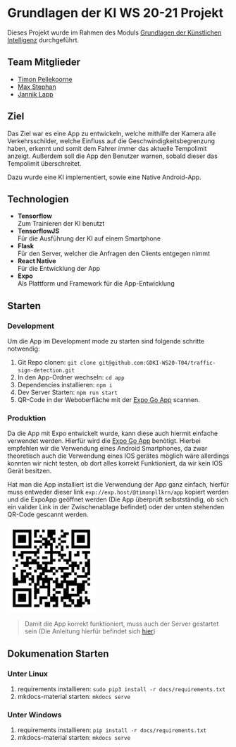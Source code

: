 # Grundlagen der KI WS 20-21 Projekt

Dieses Projekt wurde im Rahmen des
Moduls [Grundlagen der Künstlichen Intelligenz](https://www.thm.de/organizer/modulhandbuecher/fb-06-mni/modulhandbuch-inf-bs-2010.html?view=subject_item&languageTag=de&id=2802)
durchgeführt.

## Team Mitglieder

- [Timon Pellekoorne](https://github.com/TimonPllkrn)
- [Max Stephan](https://github.com/mxsph)
- [Jannik Lapp](https://github.com/JannikLapp)

## Ziel

Das Ziel war es eine App zu entwickeln, welche mithilfe der Kamera alle Verkehrsschilder, welche Einfluss auf die
Geschwindigkeitsbegrenzung haben, erkennt und somit dem Fahrer immer das aktuelle Tempolimit anzeigt. Außerdem soll die
App den Benutzer warnen, sobald dieser das Tempolimit überschreitet.

Dazu wurde eine KI implementiert, sowie eine Native Android-App.

## Technologien

- **Tensorflow**  
  Zum Trainieren der KI benutzt
- **TensorflowJS**  
  Für die Ausführung der KI auf einem Smartphone
- **Flask**  
  Für den Server, welcher die Anfragen den Clients entgegen nimmt
- **React Native**  
  Für die Entwicklung der App
- **Expo**  
  Als Plattform und Framework für die App-Entwicklung

## Starten

### Development

Um die App im Development mode zu starten sind folgende schritte notwendig:

1. Git Repo clonen: `git clone git@github.com:GDKI-WS20-T04/traffic-sign-detection.git`
2. In den App-Ordner wechseln: `cd app`
3. Dependencies installieren: `npm i`
4. Dev Server Starten: `npm run start`
5. QR-Code in der Weboberfläche mit
   der [Expo Go App](https://play.google.com/store/apps/details?id=host.exp.exponent&hl=de&gl=de) scannen.

### Produktion

Da die App mit Expo entwickelt wurde, kann diese auch hiermit einfache verwendet werden. Hierfür wird
die [Expo Go App](https://play.google.com/store/apps/details?id=host.exp.exponent&hl=de&gl=de) benötigt. Hierbei
empfehlen wir die Verwendung eines Android Smartphones, da zwar theoretisch auch die Verwendung eines IOS gerätes
möglich wäre allerdings konnten wir nicht testen, ob dort alles korrekt Funktioniert, da wir kein IOS Gerät besitzen.

Hat man die App installiert ist die Verwendung der App ganz einfach, hierfür muss entweder dieser
link `exp://exp.host/@timonpllkrn/app` kopiert werden und die ExpoApp geöffnet werden (Die App überprüft selbstständig,
ob sich ein valider Link in der Zwischenablage befindet) oder der unten stehenden QR-Code gescannt werden.

<img src="docs/assets/images/app/qr-code.png" alt="qr-code" width="200" />

> Damit die App korrekt funktioniert, muss auch der Server gestartet sein (Die Anleitung hierfür befindet
> sich [hier](docs/server/server.md#server-starten))

## Dokumenation Starten

### Unter Linux

1. requirements installieren: `sudo pip3 install -r docs/requirements.txt`
2. mkdocs-material starten: `mkdocs serve`

### Unter Windows

1. requirements installieren: `pip install -r docs/requirements.txt`
2. mkdocs-material starten: `mkdocs serve`
